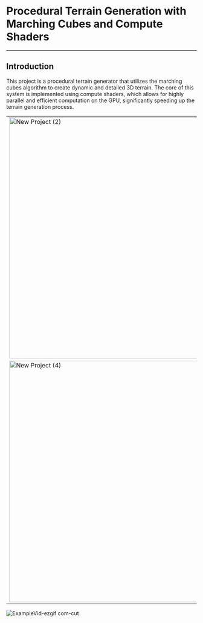 # **Procedural Terrain Generation with Marching Cubes and Compute Shaders**

---

## **Introduction**
This project is a procedural terrain generator that utilizes the marching cubes algorithm to create dynamic and detailed 3D terrain. The core of this system is implemented using compute shaders, which allows for highly parallel and efficient computation on the GPU, significantly speeding up the terrain generation process.


<table>
  <tr>
    <td>
<img width="716" height="639" alt="New Project (2)" src="https://github.com/user-attachments/assets/73205be8-a2e1-4d43-9d3e-54d1103bad1f" />
    </td>
    <td>
<img width="716" height="639" alt="New Project (3)" src="https://github.com/user-attachments/assets/4dd05889-b322-43df-ab56-151455b1d83e" />
    </td>
  </tr>
  <tr>
    <td>
<img width="716" height="639" alt="New Project (4)" src="https://github.com/user-attachments/assets/fa730d90-0600-4adf-ac17-28da9cd018ac" />
    </td>
    <td>
<img width="716" height="639" alt="New Project (5)" src="https://github.com/user-attachments/assets/051d65e2-667e-47d4-a7bb-65eff6941582" />
    </td>
  </tr>
</table>

![ExampleVid-ezgif com-cut](https://github.com/user-attachments/assets/3a828879-5148-4558-85ee-3fdf86d8ce69)



